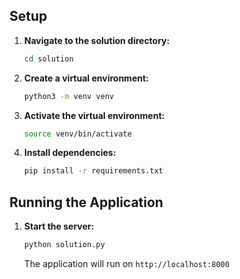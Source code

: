 ## Setup

1. **Navigate to the solution directory:**

   ```bash
   cd solution
   ```

2. **Create a virtual environment:**

   ```bash
   python3 -m venv venv
   ```

3. **Activate the virtual environment:**

   ```bash
   source venv/bin/activate
   ```

4. **Install dependencies:**
   ```bash
   pip install -r requirements.txt
   ```

## Running the Application

1. **Start the server:**
   ```bash
   python solution.py
   ```
   The application will run on `http://localhost:8000`
